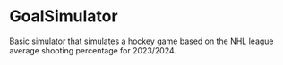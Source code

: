 # GoalSimulator
Basic simulator that simulates a hockey game based on the NHL league average shooting percentage for 2023/2024.

